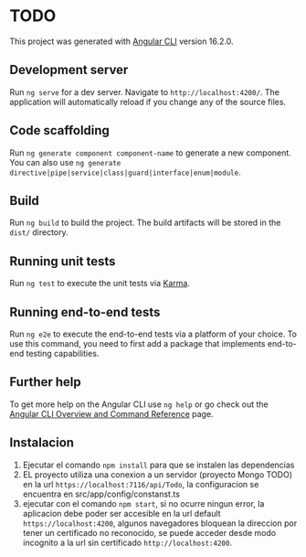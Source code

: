 # TODO

This project was generated with [Angular CLI](https://github.com/angular/angular-cli) version 16.2.0.

## Development server

Run `ng serve` for a dev server. Navigate to `http://localhost:4200/`. The application will automatically reload if you change any of the source files.

## Code scaffolding

Run `ng generate component component-name` to generate a new component. You can also use `ng generate directive|pipe|service|class|guard|interface|enum|module`.

## Build

Run `ng build` to build the project. The build artifacts will be stored in the `dist/` directory.

## Running unit tests

Run `ng test` to execute the unit tests via [Karma](https://karma-runner.github.io).

## Running end-to-end tests

Run `ng e2e` to execute the end-to-end tests via a platform of your choice. To use this command, you need to first add a package that implements end-to-end testing capabilities.

## Further help

To get more help on the Angular CLI use `ng help` or go check out the [Angular CLI Overview and Command Reference](https://angular.io/cli) page.

## Instalacion
1. Ejecutar el comando `npm install` para que se instalen las dependencias
2. EL proyecto utiliza una conexion a un servidor (proyecto Mongo TODO) en la url `https://localhost:7116/api/Todo`, la configuracion se encuentra en src/app/config/constanst.ts
3. ejecutar con el comando `npm start`, si no ocurre ningun error, la aplicacion debe poder ser accesible en la url default `https://localhost:4200`, algunos navegadores bloquean la direccion por tener un certificado no reconocido, se puede acceder desde modo incognito a la url sin certificado `http://localhost:4200`.